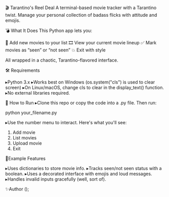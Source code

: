 🎬 Tarantino's Reel Deal
A terminal-based movie tracker with a Tarantino twist. Manage your personal collection of badass flicks with attitude and emojis.

💣 What It Does
This Python app lets you:

🔫 Add new movies to your list
🎞️ View your current movie lineup
✅ Mark movies as “seen” or “not seen”
💥 Exit with style

All wrapped in a chaotic, Tarantino-flavored interface.


🛠️ Requirements

▸Python 3.x
▸Works best on Windows (os.system("cls") is used to clear screen)
▸On Linux/macOS, change cls to clear in the display_text() function.
▸No external libraries required.


🚀 How to Run
▸Clone this repo or copy the code into a .py file. Then run:

python your_filename.py

▸Use the number menu to interact. Here's what you'll see:

1. Add movie
2. List movies
3. Upload movie
4. Exit


🧠Example Features

▸Uses dictionaries to store movie info.
▸Tracks seen/not seen status with a boolean.
▸Uses a decorated interface with emojis and loud messages.
▸Handles invalid inputs gracefully (well, sort of).

✨Author
<FGP>();